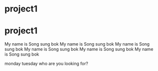 # project1
# project1
My name is Song sung bok
My name is Song sung bok
My name is Song sung bok
My name is Song sung bok
My name is Song sung bok
My name is Song sung bok

monday tuesday who are you looking for? 
